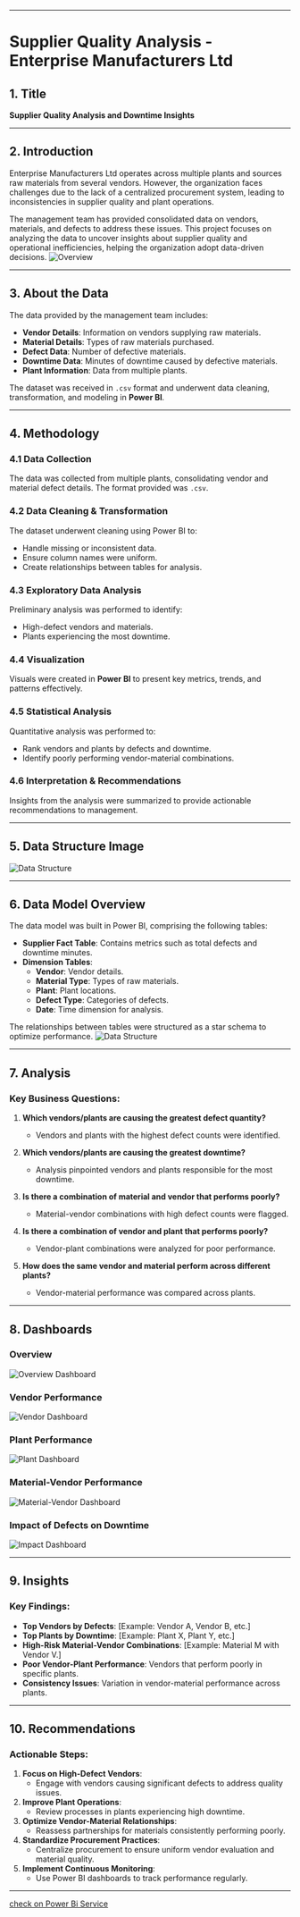 
---

# Supplier Quality Analysis - Enterprise Manufacturers Ltd

## 1. Title
**Supplier Quality Analysis and Downtime Insights**

---

## 2. Introduction
Enterprise Manufacturers Ltd operates across multiple plants and sources raw materials from several vendors. However, the organization faces challenges due to the lack of a centralized procurement system, leading to inconsistencies in supplier quality and plant operations.

The management team has provided consolidated data on vendors, materials, and defects to address these issues. This project focuses on analyzing the data to uncover insights about supplier quality and operational inefficiencies, helping the organization adopt data-driven decisions.
![Overview ](./image/landing.png)

---

## 3. About the Data
The data provided by the management team includes:
- **Vendor Details**: Information on vendors supplying raw materials.
- **Material Details**: Types of raw materials purchased.
- **Defect Data**: Number of defective materials.
- **Downtime Data**: Minutes of downtime caused by defective materials.
- **Plant Information**: Data from multiple plants.

The dataset was received in `.csv` format and underwent data cleaning, transformation, and modeling in **Power BI**.

---

## 4. Methodology

### 4.1 Data Collection
The data was collected from multiple plants, consolidating vendor and material defect details. The format provided was `.csv`.

### 4.2 Data Cleaning & Transformation
The dataset underwent cleaning using Power BI to:
- Handle missing or inconsistent data.
- Ensure column names were uniform.
- Create relationships between tables for analysis.

### 4.3 Exploratory Data Analysis
Preliminary analysis was performed to identify:
- High-defect vendors and materials.
- Plants experiencing the most downtime.

### 4.4 Visualization
Visuals were created in **Power BI** to present key metrics, trends, and patterns effectively.

### 4.5 Statistical Analysis
Quantitative analysis was performed to:
- Rank vendors and plants by defects and downtime.
- Identify poorly performing vendor-material combinations.

### 4.6 Interpretation & Recommendations
Insights from the analysis were summarized to provide actionable recommendations to management.

---

## 5. Data Structure Image
![Data Structure](./image/Model.png)

---

## 6. Data Model Overview
The data model was built in Power BI, comprising the following tables:
- **Supplier Fact Table**: Contains metrics such as total defects and downtime minutes.
- **Dimension Tables**:
  - **Vendor**: Vendor details.
  - **Material Type**: Types of raw materials.
  - **Plant**: Plant locations.
  - **Defect Type**: Categories of defects.
  - **Date**: Time dimension for analysis.

The relationships between tables were structured as a star schema to optimize performance.
![Data Structure](./image/TableView.png)

---

## 7. Analysis

### Key Business Questions:
1. **Which vendors/plants are causing the greatest defect quantity?**
   - Vendors and plants with the highest defect counts were identified.
   
2. **Which vendors/plants are causing the greatest downtime?**
   - Analysis pinpointed vendors and plants responsible for the most downtime.

3. **Is there a combination of material and vendor that performs poorly?**
   - Material-vendor combinations with high defect counts were flagged.

4. **Is there a combination of vendor and plant that performs poorly?**
   - Vendor-plant combinations were analyzed for poor performance.

5. **How does the same vendor and material perform across different plants?**
   - Vendor-material performance was compared across plants.

---

## 8. Dashboards
### Overview
![Overview Dashboard](./image/Overview.png)

### Vendor Performance
![Vendor Dashboard](./image/vendor.png)

### Plant Performance
![Plant Dashboard](./image/Plant.png)

### Material-Vendor Performance
![Material-Vendor Dashboard](./image/Material.png)

### Impact of Defects on Downtime
![Impact Dashboard](./image/Impact.png)


---

## 9. Insights

### Key Findings:
- **Top Vendors by Defects**: [Example: Vendor A, Vendor B, etc.]
- **Top Plants by Downtime**: [Example: Plant X, Plant Y, etc.]
- **High-Risk Material-Vendor Combinations**: [Example: Material M with Vendor V.]
- **Poor Vendor-Plant Performance**: Vendors that perform poorly in specific plants.
- **Consistency Issues**: Variation in vendor-material performance across plants.

---

## 10. Recommendations

### Actionable Steps:
1. **Focus on High-Defect Vendors**:
   - Engage with vendors causing significant defects to address quality issues.
2. **Improve Plant Operations**:
   - Review processes in plants experiencing high downtime.
3. **Optimize Vendor-Material Relationships**:
   - Reassess partnerships for materials consistently performing poorly.
4. **Standardize Procurement Practices**:
   - Centralize procurement to ensure uniform vendor evaluation and material quality.
5. **Implement Continuous Monitoring**:
   - Use Power BI dashboards to track performance regularly.

---

[check on Power Bi Service](https://app.powerbi.com/view?r=eyJrIjoiYTNhYmU5NmEtNTkyNS00NTJmLThkZDktYzY4ZjhmYTdiYjFlIiwidCI6IjhmNzg3ODg0LTA2MTctNDEzMi05MzFhLTQyYjljM2ViNjM3YiJ9)


<!-- markdown url -->


